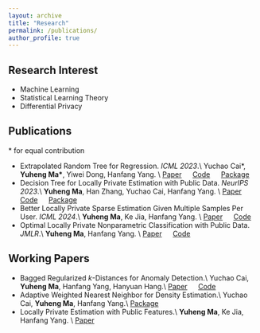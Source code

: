 ```yaml
---
layout: archive
title: "Research"
permalink: /publications/
author_profile: true
---
```



Research Interest
---

- Machine Learning 
- Statistical Learning Theory
- Differential Privacy



Publications
---
\* for equal contribution
- Extrapolated Random Tree for Regression. *ICML 2023*.\\
Yuchao Cai\*, **Yuheng Ma\***, Yiwei Dong, Hanfang Yang. \\
[Paper](https://proceedings.mlr.press/v202/cai23d.html) &emsp; [Code](https://github.com/Karlmyh/ERTR) &emsp; [Package](https://github.com/Karlmyh/ExtraTree) 
- Decision Tree for Locally Private Estimation with Public Data. *NeurIPS 2023*.\\
**Yuheng Ma**, Han Zhang, Yuchao Cai, Hanfang Yang. \\
[Paper](https://openreview.net/forum?id=F5FVsfCxt8) &emsp; [Code](https://github.com/Karlmyh/LPDT) &emsp; [Package](https://github.com/Karlmyh/LPDT)
- Better Locally Private Sparse Estimation Given Multiple Samples Per User. *ICML 2024*.\\
**Yuheng Ma**, Ke Jia, Hanfang Yang. \\
[Paper](https://openreview.net/pdf/64ce4a5e3f521f1c87173c2e69e4e1b7f60678ac.pdf) &emsp; [Code](https://github.com/Karlmyh/ULDP-SL)
- Optimal Locally Private Nonparametric Classification with Public Data. *JMLR*.\\
**Yuheng Ma**, Hanfang Yang. \\
[Paper](https://jmlr.org/papers/volume25/23-1563/23-1563.pdf) &emsp; [Code](https://github.com/Karlmyh/LPCT)


Working Papers
---


- Bagged Regularized $k$-Distances for Anomaly Detection.\\
Yuchao Cai, **Yuheng Ma**, Hanfang Yang, Hanyuan Hang.\\
[Paper](https://arxiv.org/abs/2312.01046) &emsp; [Code](https://github.com/Karlmyh/NNDAD)
- Adaptive Weighted Nearest Neighbor for Density Estimation.\\
Yuchao Cai, **Yuheng Ma**, Hanfang Yang.\\
[Package](https://github.com/Karlmyh/NNDensity) 
- Locally Private Estimation with Public Features.\\
**Yuheng Ma**, Ke Jia, Hanfang Yang. \\
[Paper](https://arxiv.org/pdf/2405.13481)




<!-- Google tag (gtag.js) -->
<script async src="https://www.googletagmanager.com/gtag/js?id=G-5ZH8RB1RV4"></script>
<script>
  window.dataLayer = window.dataLayer || [];
  function gtag(){dataLayer.push(arguments);}
  gtag('js', new Date());

  gtag('config', 'G-5ZH8RB1RV4');
</script>


<!-- {% if author.googlescholar %}
  You can also find my articles on <u><a href="{{author.googlescholar}}">my Google Scholar profile</a>.</u>
{% endif %}

{% include base_path %}

{% for post in site.publications reversed %}
  {% include archive-single.html %}
{% endfor %} -->
